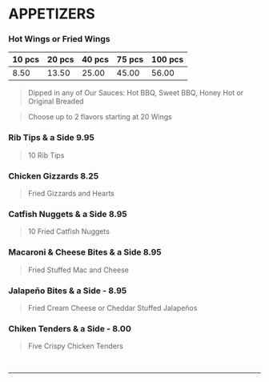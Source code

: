 # APPETIZERS

### Hot Wings or Fried Wings

| 10 pcs | 20 pcs | 40 pcs | 75 pcs | 100 pcs|
| ------ | ------ | ------ | ------ | ------ |
|  8.50  | 13.50  | 25.00  | 45.00  | 56.00  |

> Dipped in any of Our Sauces: Hot BBQ, Sweet BBQ, Honey Hot or Original Breaded

> Choose up to 2 flavors starting at 20 Wings 

### Rib Tips & a Side 9.95
> 10 Rib Tips
### Chicken Gizzards 8.25
> Fried Gizzards and Hearts
### Catfish Nuggets & a Side 8.95
> 10 Fried Catfish Nuggets
### Macaroni & Cheese Bites & a Side 8.95
> Fried Stuffed Mac and Cheese
### Jalapeño Bites & a Side - 8.95
> Fried Cream Cheese or Cheddar Stuffed Jalapeños
### Chiken Tenders & a Side - 8.00
> Five Crispy Chicken Tenders

<br>
<hr>
<Available/>
<Disclaimer/>

